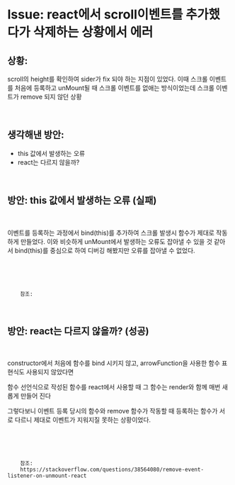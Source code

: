 <!--
author: Dailyscat
purpose: issue arrange
rules:
 (1) 헤더와 문단사이
    <br/>
    <br/>
 (2) 코드가 작성되는 부분은 >로 정리
 (3) 참조는 해당 내용 바로 아래
    <br/>
    <br/>
 (4) 명령어는 bold
 (5) 방안은 ## 안의 과정은 ###
-->

# Issue: react에서 scroll이벤트를 추가했다가 삭제하는 상황에서 에러

## 상황:

scroll의 height를 확인하여 sider가 fix 되야 하는 지점이 있었다.
이때 스크롤 이벤트를 처음에 등록하고 unMount될 때 스크롤 이벤트를 없애는 방식이었는데 스크롤 이벤트가 remove 되지 않던 상황

<br/>

## 생각해낸 방안:
+ this 값에서 발생하는 오류
+ react는 다르지 않을까?


<br/>

## 방안: this 값에서 발생하는 오류 (실패)
<br/>

  이벤트를 등록하는 과정에서 bind(this)를 추가하여 스크롤 발생시 함수가 제대로 작동하게 만들었다.
  이와 비슷하게 unMount에서 발생하는 오류도 잡아낼 수 있을 것 같아서 bind(this)를 중심으로 하여 디버깅 해봤지만 오류를 잡아낼 수 없었다.

<br/>
<br/>
<br/>

        참조:

<br/>

## 방안: react는 다르지 않을까? (성공)
<br/>

  constructor에서 처음에 함수를 bind 시키지 않고,
  arrowFunction을 사용한 함수 표현식도 사용되지 않았다면

  함수 선언식으로 작성된 함수를 react에서 사용할 때
  그 함수는 render와 함께 매번 새롭게 만들어 진다

  그렇다보니 이벤트 등록 당시의 함수와
  remove 함수가 작동할 때 등록하는 함수가 서로 다르니
  제대로 이벤트가 지워지질 못하는 상황이었다.

<br/>
<br/>
<br/>

        참조:
        https://stackoverflow.com/questions/38564080/remove-event-listener-on-unmount-react

<br/>

